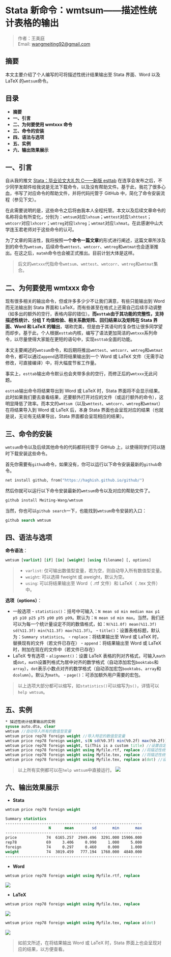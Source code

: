 # Stata 新命令：wmtsum——描述性统计表格的输出

> 作者：王美庭  
> Email: wangmeiting92@gmail.com

## 摘要

本文主要介绍了个人编写的可将描述性统计结果输出至 Stata 界面、Word 以及 LaTeX 的`wmtsum`命令。

## 目录

- **摘要**
- **一、引言**
- **二、为何要使用 wmtxxx 命令**
- **三、命令的安装**
- **四、语法与选项**
- **五、实例**
- **六、输出效果展示**

## 一、引言

自从我的推文 [Stata：毕业论文大礼包 C——新版 esttab](https://mp.weixin.qq.com/s/wX4_v6HjAoh6l42W4Yn3tA) 在连享会发布之后，不少同学发邮件给我说是无法下载命令，以及没有帮助文件。基于此，我花了很多心血，书写了对应命令的帮助文件，并将代码托管于 GitHub 中，简化了命令安装流程（参见下文）。

在此需要说明的是，这些命令之后将由我本人全程托管。本文以及后续文章命令的名称将会有所变化，分别为：`wmtsum`对应`lxhsum`；`wmttest`对应`lxhttest`；`wmtcorr`对应`lxhcorr`；`wmtreg`对应`lxhreg`；`wmtmat`对应`lxhmat`。在此感谢中山大学连玉君老师对于这些命令的认可。

为了文章的简洁性，我将按照**一个命令一篇文章**的形式进行阐述，这篇文章所涉及到的命令为`wmtsum`，后续命令`wmttest`、`wmtcorr`、`wmtreg`和`wmtmat`也会逐渐推出。在这之后，`matmh`命令也会被正式推出。目前计划大体是这样。

> 后文的`wmtxxx`代指命令`wmtsum`、`wmttest`、`wmtcorr`、`wmtreg`和`wmtmat`集合。

## 二、为何要使用 wmtxxx 命令

现有很多相关的输出命令，但或许多多少少不让我们满意，有些只能输出到 Word 而无法输出到 Stata 界面和 LaTeX，而有些甚至在格式上还需自己后续手动调整（如多出的额外的空行，表格内容的错位）。**而`esttab`由于其功能的完整性，支持描述性统计、分组 T 均值检验、相关系数矩阵、回归结果以及矩阵在 Stata 界面、Word 和 LaTeX 的输出**，堪称完美，但是由于其语句的复杂性让很多同学望而却步。基于此，个人根据`esttab`内核，编写了语法更加简洁的`wmtxxx`系列命令，以尽量使得大家能在更短的语句中，实现`esttab`全面的功能。

本文主要阐述的`wmtsum`命令，和后期将推出`wmttest`、`wmtcorr`、`wmtreg`和`wmtmat`命令，都可以通过`append`选项将结果输出到一个 Word 或 LaTeX 文件（无需手动修改，可直接编译）中，将大幅度节省工作量。

事实上，`esttab`输出命令默认也会夹带多余的空行，而修正后的`wmtxxx`无此问题。

`esttab`输出命令将结果导出到 Word 或 LaTeX 时，Stata 界面将不会显示结果。此时如果我们要去查看结果，还要额外打开对应的文件（或运行额外的命令），这明显降低了效率。而本文的`wmtsum`（以及`wmttest`、`wmtcorr`、`wmtreg`和`wmtmat`）在将结果导入到 Word 或 LaTeX 后，本身 Stata 界面也会呈现对应的结果（也就是说，无论有无结果导出，Stata 界面都会呈现相应的结果）。

## 三、命令的安装

`wmtsum`命令以及后续其他命令的代码都将托管于 GitHub 上，以使得同学们可以随时下载安装这些命令。

首先你需要有`github`命令，如果没有，你可以运行以下命令安装最新的`github`命令。

```stata
net install github, from("https://haghish.github.io/github/")
```

然后你就可以运行以下命令安装最新的`wmtsum`命令以及对应的帮助文件了。

```stata
github install Meiting-Wang/wmtsum
```

当然，你也可以`github search`一下，也能找到`wmtsum`命令安装的入口：

```stata
github search wmtsum
```

## 四、语法与选项

**命令语法**：

```stata
wmtsum [varlist] [if] [in] [weight] [using filename] [, options]
```

> - `varlist`: 仅可输出数值型变量，若为空，则自动导入所有数值型变量。
> - `weight`: 可以选择 fweight 或 aweight，默认为空。
> - `using`: 可以将结果输出至 Word（ .rtf 文件）和 LaTeX（ .tex 文件）中。

**选项（options）**：

- 一般选项 - `statistics()`：括号中可输入：`N mean sd min median max p1 p5 p10 p25 p75 p90 p95 p99`。默认为：`N mean sd min max`。当然，我们还可以为每一个统计量设定不同的数值格式，如：`N(%11.0f) mean(%11.3f) sd(%11.3f) min(%11.3f) max(%11.3f)`。 - `title()`：设置表格标题，默认为：`Summary statistics`。 - `replace`：将结果输出至 Word 或 LaTeX 时，替换现有的文件（若文件已存在） - `append`：将结果输出至 Word 或 LaTeX 时，附加在现在的文件中（若文件已存在）
- LaTeX 专有选项 - `alignment()`：设置 LaTeX 表格的列对齐格式，可输入`math`或`dot`，`math`设置列格式为居中对齐的数学格式（自动添加宏包`booktabs`和`array`），`dot`表示小数点对齐的数学格式（自动添加宏包`booktabs`、`array`和`dcolumn`）。默认为`math`。 - `page()`：可添加额外用户需要的宏包。

> 以上选项大部分都可以缩写，如`statistics()`可以缩写为`s()`，详情可以`help wmtsum`。

## 五、实例

```stata
* 描述性统计结果输出的实例
sysuse auto.dta, clear
wmtsum //自动导入所有的数值型变量
wmtsum price rep78 foreign weight //导入特定的数值型变量
wmtsum price rep78 foreign weight, s(N sd(%9.3f) min(%9.2f) max(%9.2f)) //指定要报告的统计量及其对应的数值格式
wmtsum price rep78 foreign weight, ti(This is a custom title) //设置自定义表格标题
wmtsum price rep78 foreign weight using Myfile.rtf, replace //将描述性统计结果导出到Word中
wmtsum price rep78 foreign weight using Myfile.tex, replace //将描述性统计结果导出到LaTeX中
wmtsum price rep78 foreign weight using Myfile.tex, replace a(dot) //设置LaTeX表格列格式为小数点对齐
```

> 以上所有实例都可以在`help wmtsum`中直接运行。
> ![](https://imgkr.cn-bj.ufileos.com/1d195945-92be-427d-8c92-2dc4a0f5ab9c.png)


## 六、输出效果展示

- **Stata**

```stata
wmtsum price rep78 foreign weight
```

```stata
Summary statistics
------------------------------------------------------------
                   N      mean        sd       min       max
------------------------------------------------------------
price             74  6165.257  2949.496  3291.000 15906.000
rep78             69     3.406     0.990     1.000     5.000
foreign           74     0.297     0.460     0.000     1.000
weight            74  3019.459   777.194  1760.000  4840.000
------------------------------------------------------------
```

- **Word**

```stata
wmtsum price rep78 foreign weight using Myfile.rtf, replace
```

![](https://imgkr.cn-bj.ufileos.com/70459b80-44b2-40d1-86f2-b230f33333d0.png)

- **LaTeX**

```stata
wmtsum price rep78 foreign weight using Myfile.tex, replace
```

![](https://imgkr.cn-bj.ufileos.com/0f65470a-f462-41ec-9853-8fdeb53c4877.png)

```stata
wmtsum price rep78 foreign weight using Myfile.tex, replace a(dot)
```

![](https://imgkr.cn-bj.ufileos.com/f5aba08f-691a-4260-9fcb-46773a793e67.png)

> 如前文所述，在将结果输出 Word 或 LaTeX 时，Stata 界面上也会呈现对应的结果，以方便查看。
